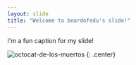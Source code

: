 ```yaml
---
layout: slide
title: "Welcome to beardofedu's slide!"
---
```


i'm a fun caption for my slide! 

![octocat-de-los-muertos](https://octodex.github.com/images/octocat-de-los-muertos.jpg)
{: .center}
